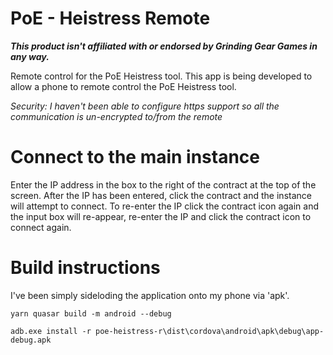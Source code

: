 # PoE - Heistress Remote

***This product isn't affiliated with or endorsed by Grinding Gear Games in any way.***

Remote control for the PoE Heistress tool.
This app is being developed to allow a phone to remote control the PoE Heistress tool.

*Security: I haven't been able to configure https support so all the communication is un-encrypted to/from the remote*

# Connect to the main instance
Enter the IP address in the box to the right of the contract at the top of the screen.
After the IP has been entered, click the contract and the instance will attempt to connect.
To re-enter the IP click the contract icon again and the input box will re-appear, re-enter the IP and click the contract icon to connect again.

# 

# Build instructions
I've been simply sideloding the application onto my phone via 'apk'.

```{.sh}
yarn quasar build -m android --debug
```

```{.sh}
adb.exe install -r poe-heistress-r\dist\cordova\android\apk\debug\app-debug.apk
```